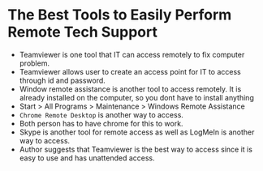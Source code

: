 # The Best Tools to Easily Perform Remote Tech Support

- Teamviewer is one tool that IT can access remotely to fix computer problem.
- Teamviewer allows user to create an access point for IT to access through id and password.
- Window remote assistance is another tool to access remotely. It is already installed on the computer, so you dont have to install anything
- Start > All Programs > Maintenance > Windows Remote Assistance
- `Chrome Remote Desktop` is another way to access. 
- Both person has to have chrome for this to work.
- Skype is another tool for remote access as well as LogMeIn is another way to access.
- Author suggests that Teamviewer is the best way to access since it is easy to use and has unattended access. 